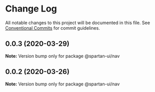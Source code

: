 # Change Log

All notable changes to this project will be documented in this file.
See [Conventional Commits](https://conventionalcommits.org) for commit guidelines.

## 0.0.3 (2020-03-29)

**Note:** Version bump only for package @spartan-ui/nav





## 0.0.2 (2020-03-26)

**Note:** Version bump only for package @spartan-ui/nav
